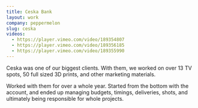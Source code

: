 ```yaml
---
title: Ceska Bank
layout: work
company: peppermelon
slug: ceska
videos: 
  - https://player.vimeo.com/video/189354807
  - https://player.vimeo.com/video/189356185
  - https://player.vimeo.com/video/189355990
---
```


Ceska was one of our biggest clients. With them, we worked on over 13 TV spots, 50 full sized 3D prints, and other marketing materials. 

Worked with them for over a whole year. Started from the bottom with the account, and ended up managing budgets, timings, deliveries, shots, and ultimately being responsible for whole projects. 